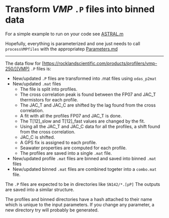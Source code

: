 # Transform *VMP* `.P` files into binned data

For a simple example to run on your code see [ASTRAL.m](ASTRAL.m)

Hopefully, everything is parameterized and one just needs to call `processVMPfiles` with the appropriatep [Parameters.md](parameters.)

---

The data flow for
[https://rocklandscientific.com/products/profilers/vmp-250/](VMP) `.P` files
is:
- New/updated `.P` files are transformed into .mat files using `odas_p2mat`
- New/updated `.mat` files
  - The file is split into profiles.
  - The cross correlation peak is found between the FP07 and JAC_T thermistors for each profile.
  - The JAC_T and JAC_C are shifted by the lag found from the cross correlation.
  - A fit with all the profiles FP07 and JAC_T is done.
  - The T[12]_slow and T[12]_fast values are changed by the fit.
  - Using all the JAC_T and JAC_C data for all the profiles, a shift found from the cross correlation.
  - JAC_C is shifted.
  - A GPS fix is assigned to each profile.
  - Seawater properties are computed for each profile.
  - The profiles are saved into a single `.mat` file.
- New/updated profile `.mat` files are binned and saved into binned `.mat` files
- New/updated binned `.mat` files are combined togeter into a `combo.mat` file.

The `.P` files are expected to be in directories like `SN142/*.[pP]` 
The outputs are saved into a similar structure.

The profiles and binned directories have a hash attached to their name which is unique to the input parameters. If you change any parameter, a new directory try will probably be generated.
